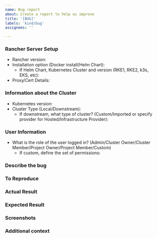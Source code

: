 ```yaml
---
name: Bug report
about: Create a report to help us improve
title: '[BUG]'
labels: 'kind/bug'
assignees: ''

---
```


### Rancher Server Setup
- Rancher version:
- Installation option (Docker install/Helm Chart):
   - If Helm Chart, Kubernetes Cluster and version (RKE1, RKE2, k3s, EKS, etc):
- Proxy/Cert Details:

### Information about the Cluster
- Kubernetes version:
- Cluster Type (Local/Downstream):
   - If downstream, what type of cluster? (Custom/Imported or specify provider for Hosted/Infrastructure Provider):
<!--
* Custom = Running a docker command on a node
* Imported = Running kubectl apply onto an existing k8s cluster
* Hosted = EKS, GKE, AKS, etc
 * Infrastructure Provider = Rancher provisioning the nodes using different node drivers (e.g. AWS, Digital Ocean, etc)
-->

### User Information
- What is the role of the user logged in? (Admin/Cluster Owner/Cluster Member/Project Owner/Project Member/Custom)
  - If custom, define the set of permissions:

### Describe the bug
<!--A clear and concise description of what the bug is.-->

### To Reproduce
<!--Steps to reproduce the behavior-->

### Actual Result
<!-- A clear and concise description of what actually happened. -->

### Expected Result
<!--A clear and concise description of what you expected to happen.-->

### Screenshots
<!-- If applicable, add screenshots to help explain your problem.-->

### Additional context
<!--Add any other context about the problem here.-->
